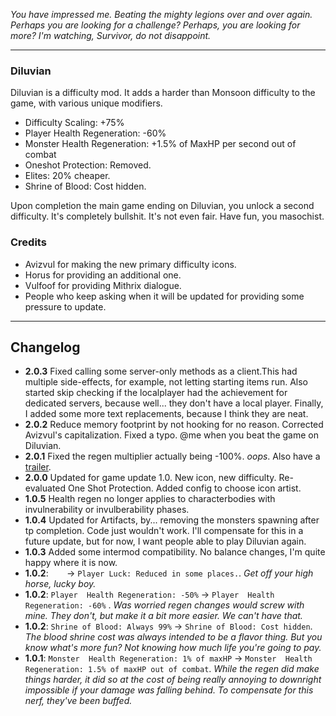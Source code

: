 ﻿

*You have impressed me. Beating the mighty legions over and over again. Perhaps you are looking for a challenge? Perhaps, you are looking for more? I'm watching, Survivor, do not disappoint.*

---

### Diluvian ###

Diluvian is a difficulty mod. It adds a harder than Monsoon difficulty to the game, with various unique modifiers.

* Difficulty Scaling: +75%
* Player Health Regeneration: -60%
* Monster Health Regeneration: +1.5% of MaxHP per second out of combat
* Oneshot Protection: Removed.
* Elites: 20% cheaper.
* Shrine of Blood: Cost hidden.

Upon completion the main game ending on Diluvian, you unlock a second difficulty. It's completely bullshit. It's not even fair. Have fun, you masochist.

### Credits ###

* Avizvul for making the new primary difficulty icons.
* Horus for providing an additional one.
* Vulfoof for providing Mithrix dialogue.
* People who keep asking when it will be updated for providing some pressure to update.

---

## Changelog ##

* **2.0.3** Fixed calling some server-only methods as a client.This had multiple side-effects, for example, not letting starting items run. Also started skip checking if the localplayer had the achievement for dedicated servers, because well... they don't have a local player. Finally, I added some more text replacements, because I think they are neat.
* **2.0.2** Reduce memory footprint by not hooking for no reason. Corrected Avizvul's capitalization. Fixed a typo. @me when you beat the game on Diluvian.
* **2.0.1** Fixed the regen multiplier actually being -100%. *oops*. Also have a [trailer](https://www.youtube.com/watch?v=LKfAw8TZtq8).
* **2.0.0** Updated for game update 1.0.  New icon, new difficulty. Re-evaluated One Shot Protection. Added config to choose icon artist.
* **1.0.5** Health regen no longer applies to characterbodies with invulnerability or invulberability phases.
* **1.0.4** Updated for Artifacts, by... removing the monsters spawning after tp completion. Code just wouldn't work. I'll compensate for this in a future update, but for now, I want people able to play Diluvian again.
* **1.0.3** Added some intermod compatibility. No balance changes, I'm quite happy where it is now.
* **1.0.2**: `   ` -> `Player Luck: Reduced in some places.`. *Get off your high horse, lucky boy.*
* **1.0.2**: `Player  Health Regeneration: -50%` -> `Player  Health Regeneration: -60%` . *Was worried regen changes would screw with mine. They don't, but make it a bit more easier. We can't have that.*
* **1.0.2**: `Shrine of Blood: Always 99%` -> `Shrine of Blood: Cost hidden`. *The blood shrine cost was always intended to be a flavor thing. But you know what's more fun? Not knowing how much life you're going to pay.*
* **1.0.1**: `Monster  Health Regeneration: 1% of maxHP` -> `Monster  Health Regeneration: 1.5% of maxHP out of combat`. *While the regen did make things harder, it did so at the cost of being really annoying to downright impossible if your damage was falling behind. To compensate for this nerf, they've been buffed.*
